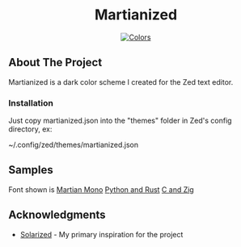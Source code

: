 <div align="center">
  <h1 align="center">Martianized</h3>
  <a href="https://github.com/ClamJohnston/martianized">
    <img src="https://i.imgur.com/7TSNyUN.png" alt="Colors">
  </a>
</div>

## About The Project

Martianized is a dark color scheme I created for the Zed text editor.

### Installation

Just copy martianized.json into the "themes" folder in Zed's config directory, ex:

~/.config/zed/themes/martianized.json

## Samples
Font shown is [Martian Mono](https://github.com/evilmartians/mono)
[Python and Rust](https://i.imgur.com/p1fdJ2M.png)
[C and Zig](https://i.imgur.com/Rhk2UoA.png)

## Acknowledgments

* [Solarized](https://ethanschoonover.com/solarized/) - My primary inspiration for the project
